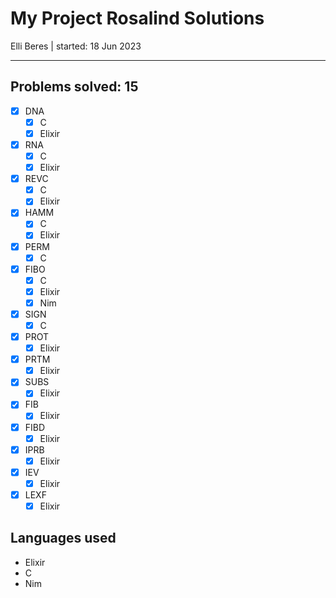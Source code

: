 # My Project Rosalind Solutions

Elli Beres |
started: 18 Jun 2023

---

## Problems solved: 15

- [x] DNA
  - [x] C
  - [x] Elixir
- [x] RNA
  - [x] C
  - [x] Elixir
- [x] REVC
  - [x] C
  - [x] Elixir
- [x] HAMM
  - [x] C
  - [x] Elixir
- [x] PERM
  - [x] C
- [x] FIBO
  - [x] C
  - [x] Elixir
  - [x] Nim
- [x] SIGN
  - [x] C
- [x] PROT
  - [x] Elixir
- [x] PRTM
  - [x] Elixir
- [x] SUBS
  - [x] Elixir
- [x] FIB
  - [x] Elixir
- [x] FIBD
  - [x] Elixir
- [x] IPRB
  - [x] Elixir
- [x] IEV
  - [x] Elixir
- [x] LEXF
  - [x] Elixir

## Languages used

- Elixir
- C
- Nim
